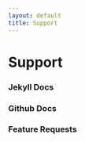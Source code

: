 ```yaml
---
layout: default
title: Support
---
```


# Support

### Jekyll Docs

### Github Docs

### Feature Requests